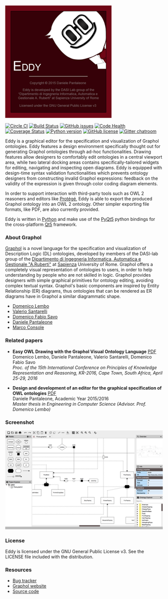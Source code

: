 ![Eddy](/resources/images/eddy_banner.png?raw=true)

[![Circle CI](https://img.shields.io/circleci/project/danielepantaleone/eddy/master.svg)](https://circleci.com/gh/danielepantaleone/eddy/tree/master)
[![Build Status](https://travis-ci.org/danielepantaleone/eddy.svg?branch=master)](https://travis-ci.org/danielepantaleone/eddy)
[![GitHub issues](https://img.shields.io/github/issues/danielepantaleone/eddy.svg)](https://github.com/danielepantaleone/eddy/issues)
[![Code Health](https://landscape.io/github/danielepantaleone/eddy/master/landscape.svg?style=flat)](https://landscape.io/github/danielepantaleone/eddy/master)
[![Coverage Status](https://coveralls.io/repos/github/danielepantaleone/eddy/badge.svg?branch=master&bust=1)](https://coveralls.io/github/danielepantaleone/eddy?branch=master)
[![Python version](https://img.shields.io/badge/python-3.4.3-blue.svg)](https://www.python.org)
[![GitHub license](https://img.shields.io/badge/license-GPLv3-blue.svg)](https://raw.githubusercontent.com/danielepantaleone/eddy/master/LICENSE)
[![Gitter chatroom](https://badges.gitter.im/danielepantaleone/eddy.svg)](https://gitter.im/danielepantaleone/eddy?utm_source=badge&utm_medium=badge&utm_campaign=pr-badge&utm_content=badge)

Eddy is a graphical editor for the specification and visualization of Graphol ontologies. 
Eddy features a design environment specifically thought out for generating Graphol ontologies through 
ad-hoc functionalities. Drawing features allow designers to comfortably edit ontologies in a central 
viewport area, while two lateral docking areas contains specifically-tailored widgets for editing, 
navigating and inspecting open diagrams. Eddy is equipped with design-time syntax validation functionalities 
which prevents ontology designers from constructing invalid Graphol expressions: feedback on the validity of 
the expression is given through color coding diagram elements.

In order to support interaction with third-party tools such as OWL 2 reasoners and editors like [Protégé], 
Eddy is able to export the produced Graphol ontology into an OWL 2 ontology. Other simpler exporting file 
formats, like PDF, are also currently provided.

Eddy is written in [Python] and make use of the [PyQt5] python bindings for the cross-platform [Qt5] framework. 

### About Graphol

[Graphol] is a novel language for the specification and visualization of Description Logic (DL) ontologies, 
developed by members of the DASI-lab group of the [Dipartimento di Ingegneria Informatica, Automatica e Gestionale "A.Ruberti"] 
at [Sapienza] University of Rome. Graphol  offers a completely visual representation of ontologies to users, in order to help 
understanding by people who are not skilled in logic. Graphol provides designers with simple graphical primitives for ontology 
editing, avoiding complex textual syntax. Graphol's basic components are inspired by Entity Relationship (ER) diagrams, thus 
ontologies that can be rendered as ER diagrams have in Graphol a similar diagrammatic shape.

* [Domenico Lembo](http://www.dis.uniroma1.it/~lembo/)                         
* [Valerio Santarelli](http://www.dis.uniroma1.it/~dottoratoii/students/valerio-santarelli)           
* [Domenico Fabio Savo](http://www.dis.uniroma1.it/~savo/) 
* [Daniele Pantaleone](https://github.com/danielepantaleone/) 
* [Marco Console](http://www.dis.uniroma1.it/~dottoratoii/students/marco-console)                 

### Related papers

- **Easy OWL Drawing with the Graphol Visual Ontology Language** [PDF](http://www.aaai.org/ocs/index.php/KR/KR16/paper/view/12904/12524)<br/>
  Domenico Lembo, Daniele Pantaleone, Valerio Santarelli, Domenico Fabio Savo<br/>
  *Proc. of the 15th International Conference on Principles of Knowledge Representation and Reasoning, KR-2016, Cape Town, South Africa, April 25-29, 2016*

- **Design and development of an editor for the graphical specification of OWL ontologies** [PDF](https://drive.google.com/file/d/0BwGkBOchEhbJZXVZaU9WNTlCZWc/view)<br/>
  Daniele Pantaleone, Academic Year 2015/2016<br/>
  *Master thesis in Engineering in Computer Science (Advisor. Prof. Domenico Lembo)*

### Screenshot

![screenshot](/resources/images/shot01.png?raw=true)

### License

Eddy is licensed under the GNU General Public License v3. See the LICENSE file included with the distribution.

### Resources

* [Bug tracker](https://github.com/danielepantaleone/eddy/issues)
* [Graphol website](http://www.dis.uniroma1.it/~graphol/)
* [Source code](https://github.com/danielepantaleone/eddy)

[Dipartimento di Ingegneria Informatica, Automatica e Gestionale "A.Ruberti"]: http://www.dis.uniroma1.it/en
[Graphol]: http://www.dis.uniroma1.it/~graphol/
[Python]: https://www.python.org/
[PyQt5]: https://riverbankcomputing.com/software/pyqt/intro
[Protégé]: http://protege.stanford.edu/
[Qt5]: http://www.qt.io/
[Sapienza]: http://en.uniroma1.it/
